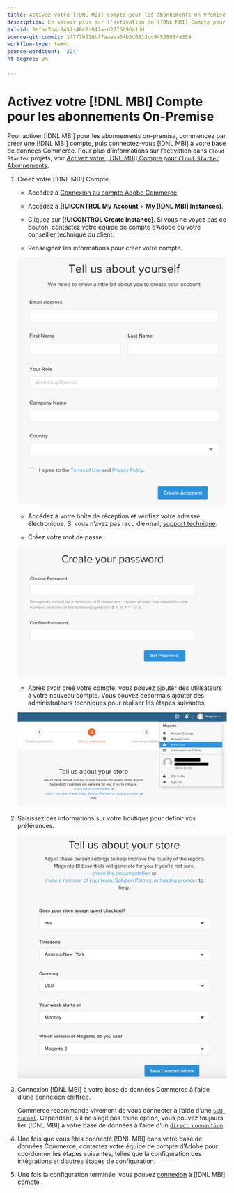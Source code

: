 ```yaml
---
title: Activez votre [!DNL MBI] Compte pour les abonnements On-Premise
description: En savoir plus sur l’activation de [!DNL MBI] Compte pour les abonnements On-Premise.
exl-id: 0efac7b4-2457-48c7-947a-d2776b90a1dd
source-git-commit: 14777b216bf7aaeea0fb2d0513cc94539034a359
workflow-type: tm+mt
source-wordcount: '224'
ht-degree: 0%

---
```


# Activez votre [!DNL MBI] Compte pour les abonnements On-Premise

Pour activer [!DNL MBI] pour les abonnements on-premise, commencez par créer une [!DNL MBI] compte, puis connectez-vous [!DNL MBI] à votre base de données Commerce. Pour plus d’informations sur l’activation dans `Cloud Starter` projets, voir [Activez votre [!DNL MBI] Compte pour `Cloud Starter` Abonnements](../getting-started/cloud-activation.md).

1. Créez votre [!DNL MBI] Compte.

   - Accédez à [Connexion au compte Adobe Commerce](https://account.magento.com/customer/account/login)

   - Accédez à **[!UICONTROL My Account** > **My [!DNL MBI] Instances]**.

   - Cliquez sur **[!UICONTROL Create Instance]**. Si vous ne voyez pas ce bouton, contactez votre équipe de compte d’Adobe ou votre conseiller technique du client.

   - Renseignez les informations pour créer votre compte.

   ![](../assets/create-account-2.png)

   - Accédez à votre boîte de réception et vérifiez votre adresse électronique. Si vous n’avez pas reçu d’e-mail, [support technique](https://experienceleague.adobe.com/docs/commerce-knowledge-base/kb/troubleshooting/miscellaneous/mbi-service-policies.html?lang=en).

   - Créez votre mot de passe.

   ![](../assets/create-account-4.png)

   - Après avoir créé votre compte, vous pouvez ajouter des utilisateurs à votre nouveau compte. Vous pouvez désormais ajouter des administrateurs techniques pour réaliser les étapes suivantes.

   ![](../assets/create-account-5.png)

1. Saisissez des informations sur votre boutique pour définir vos préférences.

   ![](../assets/create-account-6.png)

1. Connexion [!DNL MBI] à votre base de données Commerce à l’aide d’une connexion chiffrée.

   Commerce recommande vivement de vous connecter à l’aide d’une [`SSH tunnel`](../data-analyst/importing-data/integrations/mysql-via-ssh-tunnel.md). Cependant, s’il ne s’agit pas d’une option, vous pouvez toujours lier [!DNL MBI] à votre base de données à l’aide d’un [`direct connection`](../data-analyst/importing-data/integrations/mysql-via-a-direct-connection.md).

1. Une fois que vous êtes connecté [!DNL MBI] dans votre base de données Commerce, contactez votre équipe de compte d’Adobe pour coordonner les étapes suivantes, telles que la configuration des intégrations et d’autres étapes de configuration.

1. Une fois la configuration terminée, vous pouvez [connexion](../getting-started/sign-in.md) à [!DNL MBI] compte .
